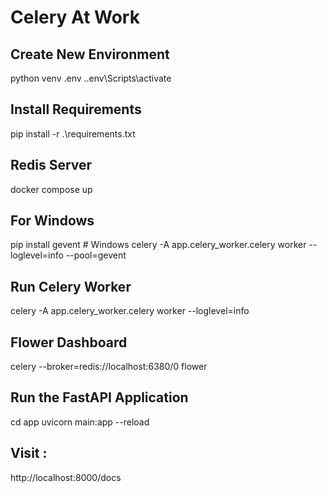 # Celery At Work

## Create New Environment

python venv .env 
.\.env\Scripts\activate

## Install Requirements

pip install -r .\requirements.txt

## Redis Server
docker compose up

## For Windows
pip install gevent # Windows
celery -A app.celery_worker.celery worker --loglevel=info --pool=gevent

## Run Celery Worker
celery -A app.celery_worker.celery worker --loglevel=info

## Flower Dashboard
celery --broker=redis://localhost:6380/0 flower

## Run the FastAPI Application
cd app
uvicorn main:app --reload

## Visit :

http://localhost:8000/docs
